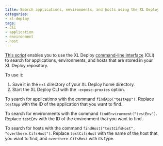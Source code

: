 ```yaml
---
title: Search applications, environments, and hosts using the XL Deploy CLI
categories:
- xl-deploy
tags:
- cli
- application
- environment
- host
---
```


[This script](/sample-scripts/search-applications-environments-hosts-using-cli/searchRepo.py) enables you to use the XL Deploy [command-line interface](http://docs.xebialabs.com/releases/latest/xl-deploy/climanual.html) (CLI) to search for applications, environments, and hosts that are stored in your XL Deploy repository.

To use it:

1. Save it in the `ext` directory of your XL Deploy home directory.
2. Start the XL Deploy CLI with the `-expose-proxies` option.

To search for applications with the command `findApp("testApp")`. Replace `testApp` with the ID of the application that you want to find.

To search for environments with the command `findEnvironment("testEnv")`. Replace `testEnv` with the ID of the environment that you want to find.

To search for hosts with the command `findHost("testCifsHost", "overthere.CifsHost")`. Replace `testCifsHost` with the name of the host that you want to find, and `overthere.CifsHost` with its type.
